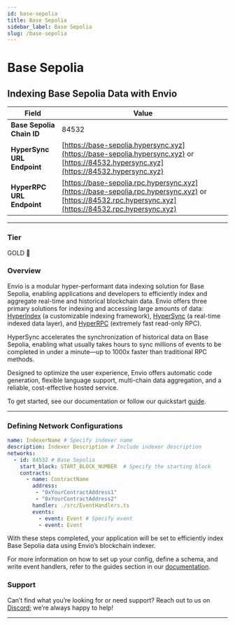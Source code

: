 ```yaml
---
id: base-sepolia
title: Base Sepolia
sidebar_label: Base Sepolia
slug: /base-sepolia
---
```


# Base Sepolia

## Indexing Base Sepolia Data with Envio

| **Field**                     | **Value**                                                                                          |
|-------------------------------|----------------------------------------------------------------------------------------------------|
| **Base Sepolia Chain ID**     | 84532                                                                                            |
| **HyperSync URL Endpoint**    | [https://base-sepolia.hypersync.xyz](https://base-sepolia.hypersync.xyz) or [https://84532.hypersync.xyz](https://84532.hypersync.xyz) |
| **HyperRPC URL Endpoint**     | [https://base-sepolia.rpc.hypersync.xyz](https://base-sepolia.rpc.hypersync.xyz) or [https://84532.rpc.hypersync.xyz](https://84532.rpc.hypersync.xyz) |

---

### Tier

GOLD 🏅

### Overview

Envio is a modular hyper-performant data indexing solution for Base Sepolia, enabling applications and developers to efficiently index and aggregate real-time and historical blockchain data. Envio offers three primary solutions for indexing and accessing large amounts of data: [HyperIndex](/docs/HyperIndex/overview) (a customizable indexing framework), [HyperSync](/docs/HyperSync/overview) (a real-time indexed data layer), and [HyperRPC](/docs/HyperSync/overview-hyperrpc) (extremely fast read-only RPC).

HyperSync accelerates the synchronization of historical data on Base Sepolia, enabling what usually takes hours to sync millions of events to be completed in under a minute—up to 1000x faster than traditional RPC methods.

Designed to optimize the user experience, Envio offers automatic code generation, flexible language support, multi-chain data aggregation, and a reliable, cost-effective hosted service.

To get started, see our documentation or follow our quickstart [guide](/docs/HyperIndex/contract-import).

---

### Defining Network Configurations

```yaml
name: IndexerName # Specify indexer name
description: Indexer Description # Include indexer description
networks:
  - id: 84532 # Base Sepolia  
    start_block: START_BLOCK_NUMBER  # Specify the starting block
    contracts:
      - name: ContractName
        address:
         - "0xYourContractAddress1"
         - "0xYourContractAddress2"
        handler: ./src/EventHandlers.ts
        events:
          - event: Event # Specify event
          - event: Event
```

With these steps completed, your application will be set to efficiently index Base Sepolia data using Envio’s blockchain indexer.

For more information on how to set up your config, define a schema, and write event handlers, refer to the guides section in our [documentation](/docs/HyperIndex/configuration-file).

### Support

Can’t find what you’re looking for or need support? Reach out to us on [Discord](https://discord.com/invite/Q9qt8gZ2fX); we’re always happy to help!

---
